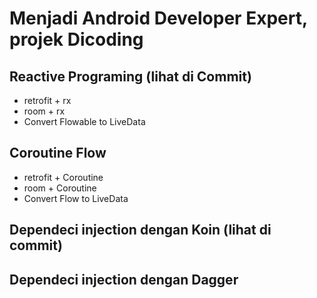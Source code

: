 # Menjadi Android Developer Expert, projek Dicoding

## Reactive Programing (lihat di Commit)
- retrofit + rx
- room + rx
- Convert Flowable to LiveData

## Coroutine Flow
- retrofit + Coroutine
- room + Coroutine
- Convert Flow to LiveData

## Dependeci injection dengan Koin (lihat di commit)
## Dependeci injection dengan Dagger 
